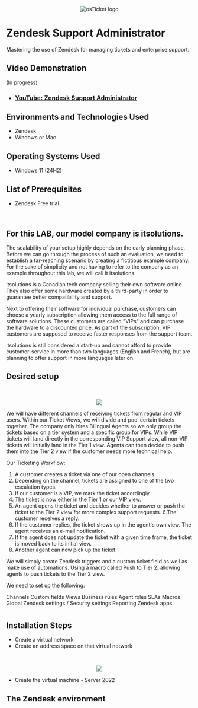 <p align="center">
<img src="https://i.imgur.com/g4QNc8p.png" alt="osTicket logo"/>
</p>

<h1>Zendesk Support Administrator</h1>
Mastering the use of Zendesk for managing tickets and enterprise support.<br />


<h2>Video Demonstration</h2>

(In progress)
- ### [YouTube: Zendesk Support Administrator]()


<h2>Environments and Technologies Used</h2>

- Zendesk
- Windows or Mac

<h2>Operating Systems Used </h2>

- Windows 11</b> (24H2)

<h2>List of Prerequisites</h2>

- Zendesk Free trial

<br>
<h2>For this LAB, our model company is itsolutions.</h2>

The scalability of your setup highly depends on the early planning phase. Before we can go through the process of such an evaluation, we need to establish a far-reaching scenario by creating a fictitious example company. For the sake of simplicity and not having to refer to the company as an example throughout this lab, we will call it itsolutions.

itsolutions is a Canadian tech company selling their own software online. They also offer some hardware created by a third-party in order to guarantee better compatibility and support.

Next to offering their software for individual purchase, customers can choose a yearly subscription allowing them access to the full range of software solutions. These customers are called "VIPs" and can purchase the hardware to a discounted price. As part of the subscription, VIP customers are supposed to receive faster responses from the support team.

itsolutions is still considered a start-up and cannot afford to provide customer-service in more than two languages (English and French), but are planning to offer support in more languages later on.


<h2>Desired setup</h2>
<br>
<p align="center">
<img src="https://imgur.com/K0Tt867.png"/>
</p>

We will have different channels of receiving tickets from regular and VIP users. Within our Ticket Views, we will divide and pool certain tickets together. The company only hires Bilingual Agents so we only group the tickets based on a tier system and a specific group for VIPs.
While VIP tickets will land directly in the corresponding VIP Support view, all non-VIP tickets will initially land in the Tier 1 view. Agents can then decide to push them into the Tier 2 view if the customer needs more technical help.

Our Ticketing Workflow:
1. A customer creates a ticket via one of our open channels.
2. Depending on the channel, tickets are assigned to one of the two escalation types.
3. If our customer is a VIP, we mark the ticket accordingly.
4. The ticket is now either in the Tier 1 or our VIP view.
5. An agent opens the ticket and decides whether to answer or push the ticket to the Tier 2 view for more complex support requests.
6.The customer receives a reply.
7. If the customer replies, the ticket shows up in the agent's own view. The agent receives an e-mail notification.
8. If the agent does not update the ticket with a given time frame, the ticket is moved back to its initial view.
9. Another agent can now pick up the ticket.

We will simply create Zendesk triggers and a custom ticket field as well as make use of automations. Using a macro called Push to Tier 2, allowing agents to push tickets to the Tier 2 view.

We need to set up the following:

Channels
Custom fields
Views
Business rules
Agent roles
SLAs
Macros
Global Zendesk settings / Security settings
Reporting
Zendesk apps

# <h2>Installation Steps</h2>

- Create a virtual network
- Create an address space on that virtual network
<br>
<p align="center">
<img src=".png"/>
</p>

- Create the virtual machine - Server 2022


<h2>The Zendesk environment</h2>















